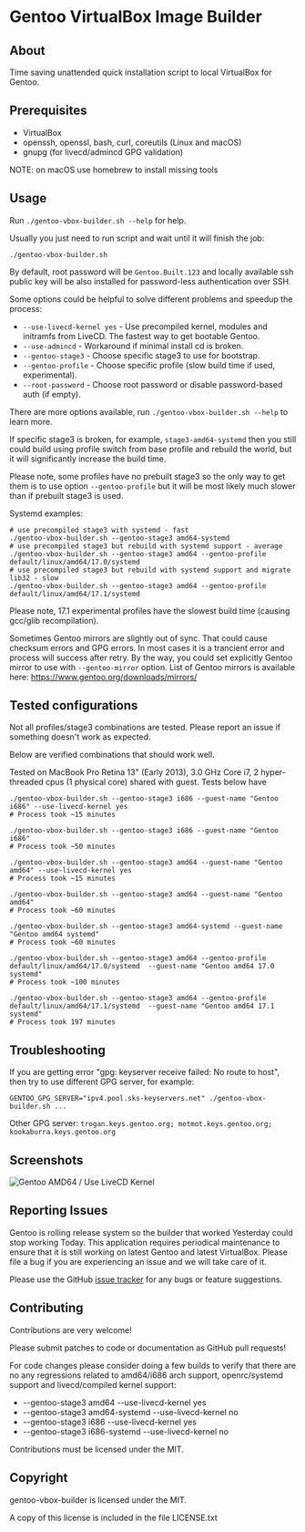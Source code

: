 # Gentoo VirtualBox Image Builder

## About

Time saving unattended quick installation script to local VirtualBox for Gentoo.

## Prerequisites

- VirtualBox
- openssh, openssl, bash, curl, coreutils (Linux and macOS)
- gnupg (for livecd/admincd GPG validation)

NOTE: on macOS use homebrew to install missing tools

## Usage

Run `./gentoo-vbox-builder.sh --help` for help.

Usually you just need to run script and wait until it will finish the job:

```shell
./gentoo-vbox-builder.sh
```

By default, root password will be `Gentoo.Built.123` and locally available ssh public
key will be also installed for password-less authentication over SSH.

Some options could be helpful to solve different problems and speedup the process:

- `--use-livecd-kernel yes` - Use precompiled kernel, modules and initramfs
  from LiveCD. The fastest way to get bootable Gentoo.
- `--use-admincd` - Workaround if minimal install cd is broken.
- `--gentoo-stage3` - Choose specific stage3 to use for bootstrap.
- `--gentoo-profile` - Choose specific profile (slow build time if used, experimental).
- `--root-password` - Choose root password or disable password-based auth (if empty).

There are more options available, run `./gentoo-vbox-builder.sh --help` to learn more.

If specific stage3 is broken, for example, `stage3-amd64-systemd` then you still
could build using profile switch from base profile and rebuild the world, but it
will significantly increase the build time.

Please note, some profiles have no prebuilt stage3 so the only way to get them
is to use option `--gentoo-profile` but it will be most likely much slower than
if prebuilt stage3 is used.

Systemd examples:

```shell
# use precompiled stage3 with systemd - fast
./gentoo-vbox-builder.sh --gentoo-stage3 amd64-systemd
# use precompiled stage3 but rebuild with systemd support - average
./gentoo-vbox-builder.sh --gentoo-stage3 amd64 --gentoo-profile default/linux/amd64/17.0/systemd
# use precompiled stage3 but rebuild with systemd support and migrate lib32 - slow
./gentoo-vbox-builder.sh --gentoo-stage3 amd64 --gentoo-profile default/linux/amd64/17.1/systemd
```

Please note, 17.1 experimental profiles have the slowest build time
(causing gcc/glib recompilation).

Sometimes Gentoo mirrors are slightly out of sync. That could cause checksum
errors and GPG errors. In most cases it is a trancient error and process will
success after retry. By the way, you could set explicitly Gentoo mirror to use
with `--gentoo-mirror` option. List of Gentoo mirrors is available here:
<https://www.gentoo.org/downloads/mirrors/>

## Tested configurations

Not all profiles/stage3 combinations are tested. Please report an issue if
something doesn't work as expected.

Below are verified combinations that should work well.

Tested on MacBook Pro Retina 13" (Early 2013), 3.0 GHz Core i7,
2 hyper-threaded cpus (1 physical core) shared with guest. Tests below have

```shell
./gentoo-vbox-builder.sh --gentoo-stage3 i686 --guest-name "Gentoo i686" --use-livecd-kernel yes
# Process took ~15 minutes
```

```shell
./gentoo-vbox-builder.sh --gentoo-stage3 i686 --guest-name "Gentoo i686"
# Process took ~50 minutes
```

```shell
./gentoo-vbox-builder.sh --gentoo-stage3 amd64 --guest-name "Gentoo amd64" --use-livecd-kernel yes
# Process took ~15 minutes
```

```shell
./gentoo-vbox-builder.sh --gentoo-stage3 amd64 --guest-name "Gentoo amd64"
# Process took ~60 minutes
```

```shell
./gentoo-vbox-builder.sh --gentoo-stage3 amd64-systemd --guest-name "Gentoo amd64 systemd"
# Process took ~60 minutes
```

```shell
./gentoo-vbox-builder.sh --gentoo-stage3 amd64 --gentoo-profile default/linux/amd64/17.0/systemd  --guest-name "Gentoo amd64 17.0 systemd"
# Process took ~100 minutes
```

```shell
./gentoo-vbox-builder.sh --gentoo-stage3 amd64 --gentoo-profile default/linux/amd64/17.1/systemd  --guest-name "Gentoo amd64 17.1 systemd"
# Process took 197 minutes
```

## Troubleshooting

If you are getting error "gpg: keyserver receive failed: No route to host", then
try to use different GPG server, for example:

```
GENTOO_GPG_SERVER="ipv4.pool.sks-keyservers.net" ./gentoo-vbox-builder.sh ...
```
Other GPG server: `trogan.keys.gentoo.org; motmot.keys.gentoo.org; kookaburra.keys.gentoo.org`


## Screenshots

![Gentoo AMD64 / Use LiveCD Kernel](./screenshots/gentoo-amd64-use-livecd-kernel.png?raw=true)

## Reporting Issues

Gentoo is rolling release system so the builder that worked Yesterday could stop
working Today. This application requires periodical maintenance to ensure that
it is still working on latest Gentoo and latest VirtualBox. Please file a bug if
you are experiencing an issue and we will take care of it.

Please use the GitHub [issue tracker](https://github.com/sormy/gentoo-vbox-builder/issues)
for any bugs or feature suggestions.

## Contributing

Contributions are very welcome!

Please submit patches to code or documentation as GitHub pull requests!

For code changes please consider doing a few builds to verify that there
are no any regressions related to amd64/i686 arch support, openrc/systemd support
and livecd/compiled kernel support:

- --gentoo-stage3 amd64 --use-livecd-kernel yes
- --gentoo-stage3 amd64-systemd --use-livecd-kernel no
- --gentoo-stage3 i686 --use-livecd-kernel yes
- --gentoo-stage3 i686-systemd --use-livecd-kernel no

Contributions must be licensed under the MIT.

## Copyright

gentoo-vbox-builder is licensed under the MIT.

A copy of this license is included in the file LICENSE.txt
